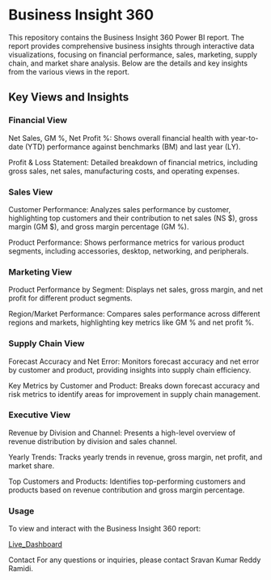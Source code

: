 # Business Insight 360

This repository contains the Business Insight 360 Power BI report. The report provides comprehensive business insights through interactive data visualizations, focusing on financial performance, sales, marketing, supply chain, and market share analysis. Below are the details and key insights from the various views in the report.

## Key Views and Insights 

### Financial View

Net Sales, GM %, Net Profit %: Shows overall financial health with year-to-date (YTD) performance against benchmarks (BM) and last year (LY).

Profit & Loss Statement: Detailed breakdown of financial metrics, including gross sales, net sales, manufacturing costs, and operating expenses.

### Sales View

Customer Performance: Analyzes sales performance by customer, highlighting top customers and their contribution to net sales (NS $), gross margin (GM $), and gross margin percentage (GM %).

Product Performance: Shows performance metrics for various product segments, including accessories, desktop, networking, and peripherals.
### Marketing View

Product Performance by Segment: Displays net sales, gross margin, and net profit for different product segments.

Region/Market Performance: Compares sales performance across different regions and markets, highlighting key metrics like GM % and net profit %.
### Supply Chain View

Forecast Accuracy and Net Error: Monitors forecast accuracy and net error by customer and product, providing insights into supply chain efficiency.

Key Metrics by Customer and Product: Breaks down forecast accuracy and risk metrics to identify areas for improvement in supply chain management.

### Executive View
Revenue by Division and Channel: Presents a high-level overview of revenue distribution by division and sales channel.

Yearly Trends: Tracks yearly trends in revenue, gross margin, net profit, and market share.

Top Customers and Products: Identifies top-performing customers and products based on revenue contribution and gross margin percentage.

### Usage
To view and interact with the Business Insight 360 report:

[Live_Dashboard]([https://github.com/Sravan-8/Excel-Sales-Analytics-/blob/main/P%26L%20Statement%20by%20Markets.pdf](https://app.powerbi.com/view?r=eyJrIjoiMTBkNjQ2NjAtMmY2OC00NTIwLTk3ZmYtYzM3NGUxMTYxNjhmIiwidCI6ImM2ZTU0OWIzLTVmNDUtNDAzMi1hYWU5LWQ0MjQ0ZGM1YjJjNCJ9))

Contact
For any questions or inquiries, please contact Sravan Kumar Reddy Ramidi.
